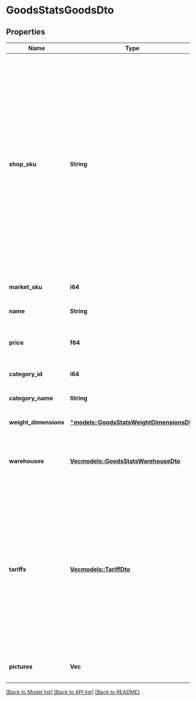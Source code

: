 # GoodsStatsGoodsDto

## Properties
Name | Type | Description | Notes
------------ | ------------- | ------------- | -------------
**shop_sku** | **String** | Ваш SKU — идентификатор товара в вашей системе.  Разрешена любая последовательность длиной до 255 знаков.  Правила использования SKU:  * У каждого товара SKU должен быть свой.  * SKU товара нельзя менять — можно только удалить товар и добавить заново с новым SKU.  * Уже заданный SKU нельзя освободить и использовать заново для другого товара. Каждый товар должен получать новый идентификатор, до того никогда не использовавшийся в вашем каталоге.  [Что такое SKU и как его назначать](https://yandex.ru/support/marketplace/assortment/add/index.html#fields)  | [optional] [default to None]
**market_sku** | **i64** | SKU на Маркете. | [optional] [default to None]
**name** | **String** | Название товара. | [optional] [default to None]
**price** | **f64** | Цена на товар в валюте, которая установлена [в кабинете продавца на Маркете](https://partner.market.yandex.ru/). | [optional] [default to None]
**category_id** | **i64** | Идентификатор категории товара на Маркете. | [optional] [default to None]
**category_name** | **String** | Название категории товара на Маркете. | [optional] [default to None]
**weight_dimensions** | [***models::GoodsStatsWeightDimensionsDto**](GoodsStatsWeightDimensionsDTO.md) |  | [optional] [default to None]
**warehouses** | [**Vec<models::GoodsStatsWarehouseDto>**](GoodsStatsWarehouseDTO.md) | Информация о складах, на которых хранится товар.  Параметр не приходит, если товара нет ни на одном складе.  | [optional] [default to None]
**tariffs** | [**Vec<models::TariffDto>**](TariffDTO.md) | Информация о тарифах, по которым нужно заплатить за услуги Маркета.  По некоторым услугам могут возвращаться несколько разных стоимостей. Например, в модели FBS стоимость услуги `SORTING` (обработка заказа) зависит от способа отгрузки и количества заказов в отгрузке. Подробнее о тарифах на услуги читайте [в Справке Маркета для продавцов](https://yandex.ru/support2/marketplace/ru/introduction/rates/models/).  | [optional] [default to None]
**pictures** | **Vec<String>** | Ссылки (URL) изображений товара в хорошем качестве. | [optional] [default to None]

[[Back to Model list]](../README.md#documentation-for-models) [[Back to API list]](../README.md#documentation-for-api-endpoints) [[Back to README]](../README.md)


